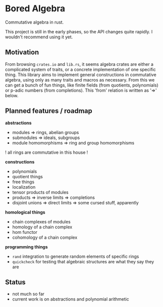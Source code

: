 # Bored Algebra

Commutative algebra in rust.

This project is still in the early phases, so the API changes quite rapidly. 
I wouldn't recommend using it yet.

## Motivation

From browsing `crates.io` and `lib.rs`, it seems algebra crates are either 
a complicated system of traits, or a concrete implementation of one specific thing. 
This library aims to implement general constructions in commutative algebra, using only as
many traits and macros as necessary. From this we can get a bunch of fun things, like
finite fields (from quotients, polynomials) or p-adic numbers (from completions). This 
'from' relation is written as '=>' below.

## Planned features / roadmap

**abstractions**

* modules => rings, abelian groups
* submodules => ideals, subgroups
* module homomorphisms => ring and group homomorphisms

! all rings are commutative in this house ! 

**constructions**

* polynomials
* quotient things
* free things
* localization
* tensor products of modules
* products => inverse limits => completions
* disjoint unions => direct limits => some cursed stuff, apparently

**homological things**

* chain complexes of modules
* homology of a chain complex
* hom functor
* cohomology of a chain complex

**programming things**

* `rand` integration to generate random elements of specific rings
* `quickcheck` for testing that algebraic structures are what they say they are

## Status

* not much so far
* current work is on abstractions and polynomial arithmetic
